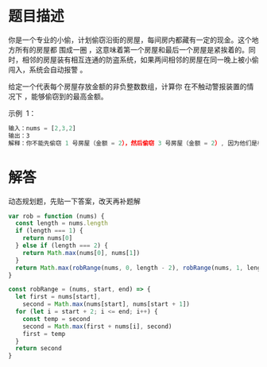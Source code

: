 # 题目描述

你是一个专业的小偷，计划偷窃沿街的房屋，每间房内都藏有一定的现金。这个地方所有的房屋都 围成一圈 ，这意味着第一个房屋和最后一个房屋是紧挨着的。同时，相邻的房屋装有相互连通的防盗系统，如果两间相邻的房屋在同一晚上被小偷闯入，系统会自动报警 。

给定一个代表每个房屋存放金额的非负整数数组，计算你 在不触动警报装置的情况下 ，能够偷窃到的最高金额。

示例  1：

```js
输入：nums = [2,3,2]
输出：3
解释：你不能先偷窃 1 号房屋（金额 = 2），然后偷窃 3 号房屋（金额 = 2）, 因为他们是相邻的。
```

# 解答

动态规划题，先贴一下答案，改天再补题解

```js
var rob = function (nums) {
  const length = nums.length
  if (length === 1) {
    return nums[0]
  } else if (length === 2) {
    return Math.max(nums[0], nums[1])
  }
  return Math.max(robRange(nums, 0, length - 2), robRange(nums, 1, length - 1))
}

const robRange = (nums, start, end) => {
  let first = nums[start],
    second = Math.max(nums[start], nums[start + 1])
  for (let i = start + 2; i <= end; i++) {
    const temp = second
    second = Math.max(first + nums[i], second)
    first = temp
  }
  return second
}
```

